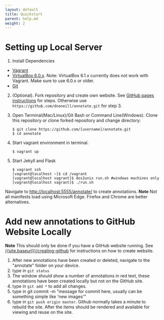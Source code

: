 ```yaml
---
layout: default
title: Quickstart
parent: help.md
weight: 2
---
```


# Setting up Local Server

1. Install Dependencies
- [Vagrant](https://www.vagrantup.com/downloads.html)
- [VirtualBox 6.0.x](https://www.virtualbox.org/wiki/Downloads). Note: VirtualBox 6.1.x currently does not work with Vagrant. Make sure to use 6.0.x or older.
- [Git](https://git-scm.com/downloads)

2. (Optional). Fork repository and create own website. See [GitHub pages instructions]({{site.baseurl}}/help/creating-github/) for steps. Otherwise use `https://github.com/dnoneill/annotate.git` for step 3.

3. Open Terminal(Mac/Linux)/Git Bash or Command Line(Windows). Clone this repository or clone forked repository and change directory:

	```
	$ git clone https://github.com/[username]/annotate.git
	$ cd annotate
	```

3. Start vagrant environment in terminal.

	`$ vagrant up`

4. Start Jekyll and Flask
	```
	$ vagrant ssh
	[vagrant@localhost ~]$ cd /vagrant
	[vagrant@localhost vagrant]$ dos2unix run.sh #windows machines only
	[vagrant@localhost vagrant]$ ./run.sh
	```

Navigate to [http://localhost:5555/annotate/](http://localhost:5555/annotate/) to create annotations. **Note** Not all manifests load using Microsoft Edge. Firefox and Chrome are better alternatives.

# Add new annotations to GitHub Website Locally
**Note** This should only be done if you have a GitHub website running. See [{{site.baseurl}}/creating-github]({{site.baseurl}}/creating-github) for instructions on how to create website.
1. After new annotations have been created or deleted, navigate to the "annotate" folder on your device.
2. type in `git status`
3. The window should show a number of annotations in red text, these annotations have been created locally but not on the GitHub site.
4. type in `git add *` to add all changes.
5. type in git commit -m "message for commit here, usually can be something simple like 'new images'"
6. type in `git push origin master`. Github normally takes a minute to rebuild the site. After the items should be rendered and available for viewing and reuse on the site.

